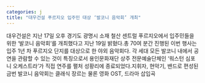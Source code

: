 ```yaml
---
categories: j
title: "대우건설 푸르지오 입주민 대상 ‘발코니 음악회’ 개최"
---
```

대우건설은 지난 17일 오후 경기도 광명시 소재 철산 센트럴 푸르지오에서 입주민들을 위한 ‘발코니 음악회’를 개최했다고 지난 19일 밝혔다.총 70여 분간 진행된 이번 행사는 입주 1년 차 푸르지오 단지를 대상으로 한 야외 음악회다. 각 세대 모든 발코니 내에서 공연을 관람할 수 있는 것이 특징으로서 용인문화재단 상주 전문예술단체인 ‘워스턴 심포니 오케스트라’가 직접 연주를 펼처 성황리에 종료되었다.지휘자, 현악기, 밴드로 편성된 금번 발코니 음악회는 클래식 장르는 물론 영화  OST, 드라마  삽입곡